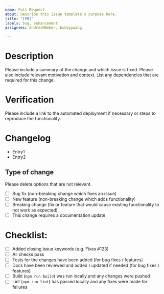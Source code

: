 ```yaml
---
name: Pull Request
about: Describe this issue template's purpose here.
title: "[PR]"
labels: bug, enhancement
assignees: AndresMWeber, bobbypwang

---
```


# Description

Please include a summary of the change and which issue is fixed. Please also include relevant motivation and context. List any dependencies that are required for this change.

# Verification

Please include a link to the automated deployment if necessary or steps to reproduce the functionality.

# Changelog
- Entry1
- Entry2

## Type of change
Please delete options that are not relevant.

- [ ] Bug fix (non-breaking change which fixes an issue)
- [ ] New feature (non-breaking change which adds functionality)
- [ ] Breaking change (fix or feature that would cause existing functionality to not work as expected)
- [ ] This change requires a documentation update

# Checklist:

- [ ] Added closing issue keywords (e.g. Fixes #123)
- [ ] All checks pass
- [ ] Tests for the changes have been added (for bug fixes / features)
- [ ] Docs have been reviewed and added / updated if needed (for bug fixes / features)
- [ ] Build (`npm run build`) was run locally and any changes were pushed
- [ ] Lint (`npm run lint`) has passed locally and any fixes were made for failures
